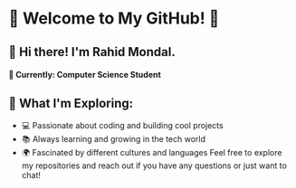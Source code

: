 # 🌟 Welcome to My GitHub! 🌟
## 👋 Hi there! I'm  Rahid Mondal.

#### 🔭 Currently: Computer Science Student

## 🚀 What I'm Exploring:

- 💻 Passionate about coding and building cool projects
- 📚 Always learning and growing in the tech world
- 🌍 Fascinated by different cultures and languages
Feel free to explore my repositories and reach out if you have any questions or just want to chat!





    
